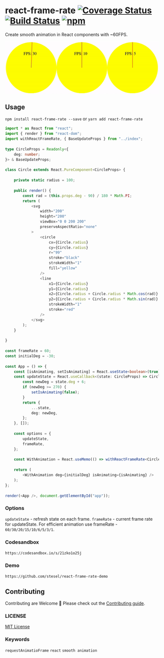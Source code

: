 # react-frame-rate [![Coverage Status](https://coveralls.io/repos/github/stesel/react-frame-rate/badge.svg?branch=master)](https://coveralls.io/github/stesel/react-frame-rate?branch=master) [![Build Status](https://travis-ci.org/stesel/react-frame-rate.svg?branch=master)](https://travis-ci.org/stesel/react-frame-rate) [![npm](https://img.shields.io/npm/v/react-frame-rate.svg)](https://www.npmjs.com/package/react-frame-rate)
Create smooth animation in React components with ~60FPS.

![Demo](https://raw.githubusercontent.com/stesel/react-frame-rate/master/demo.gif)

## Usage

`npm install react-frame-rate --save`
or
`yarn add react-frame-rate`

```typescript
import * as React from "react";
import { render } from "react-dom";
import withReactFrameRate, { BaseUpdateProps } from "../index";

type CircleProps = Readonly<{
    deg: number;
}> & BaseUpdateProps;

class Circle extends React.PureComponent<CircleProps> {

    private static radius = 100;

    public render() {
        const rad = (this.props.deg - 90) / 180 * Math.PI;
        return (
            <svg
                width="200"
                height="200"
                viewBox="0 0 200 200"
                preserveAspectRatio="none"
            >
                <circle
                    cx={Circle.radius}
                    cy={Circle.radius}
                    r="99"
                    stroke="black"
                    strokeWidth="1"
                    fill="yellow"
                />
                <line
                    x1={Circle.radius}
                    y1={Circle.radius}
                    x2={Circle.radius + Circle.radius * Math.cos(rad)}
                    y2={Circle.radius + Circle.radius * Math.sin(rad)}
                    strokeWidth="1"
                    stroke="red"
                />
            </svg>
        );
    }

}

const frameRate = 60;
const initialDeg = -30;

const App = () => {
    const [isAnimating, setIsAnimating] = React.useState<boolean>(true);
    const updateState = React.useCallback<(state: CircleProps) => CircleProps>((state: CircleProps) => {
        const newDeg = state.deg + 6;
        if (newDeg >= 270) {
            setIsAnimating(false);
        }
        return {
            ...state,
            deg: newDeg,
        };
    }, []);

    const options = {
        updateState,
        frameRate,
    };

    const WithAnimation = React.useMemo(() => withReactFrameRate<CircleProps>(options)(Circle), []);

    return (
        <WithAnimation deg={initialDeg} isAnimating={isAnimating} />
    );
};

render(<App />, document.getElementById("app"));
```

### Options

`updateState` - refresh state on each frame.
`frameRate` - current frame rate for updateState.
For efficient animation use frameRate - `60/30/20/15/10/6/5/3/1`.

### Codesandbox

`https://codesandbox.io/s/21zko1o25j`

### Demo

`https://github.com/stesel/react-frame-rate-demo`

## Contributing

Contributing are Welcome 🎉
Please check out the [Contributing guide](CONTRIBUTING.md).

### LICENSE

[MIT License](LICENSE.md)

### Keywords

`requestAnimatioFrame` `react` `smooth animation`

